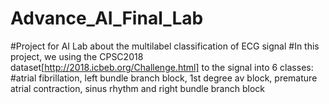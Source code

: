 # Advance_AI_Final_Lab
#Project for AI Lab about the multilabel classification of ECG signal
#In this project, we using the CPSC2018 dataset[http://2018.icbeb.org/Challenge.html] to  the signal into 6 classes: 
#atrial fibrillation, left bundle branch block, 1st degree av block, premature atrial contraction, sinus rhythm and right bundle branch block
